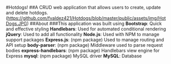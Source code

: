 #Hotdogs!
##A CRUD web application that allows users to create, update and delete hotdogs.
(https://github.com/fvaldez421/Hotdogs/blob/master/public/assets/img/HotDogs.JPG)
##About
###This application was built using 
**Bootstrap**: Quick and effective styling
**Handlebars**: Used for automated conditional rendering
**jQuery**: Used to add all functionality
**Node.js**: Used with NPM to manage support packages
**Express.js**: (npm package) Used to manage routing and API setup
**body-parser**: (npm package) Middleware used to parse request bodies
**express-handlebars**: (npm package) Handlebars view engine for Express
**mysql**: (npm package) MySQL driver
**MySQL**: Database
